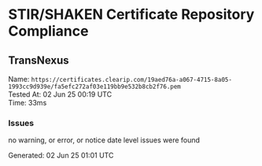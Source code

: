 # STIR/SHAKEN Certificate Repository Compliance

## TransNexus

Name: `https://certificates.clearip.com/19aed76a-a067-4715-8a05-1993cc9d939e/fa5efc272af03e119bb9e532b8cb2f76.pem`\
Tested At: 02 Jun 25 00:19 UTC\
Time: 33ms

### Issues

no warning, or error, or notice date level issues were found

Generated: 02 Jun 25 01:01 UTC